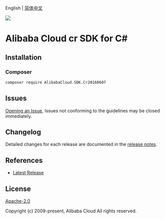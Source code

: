 English | [简体中文](README-CN.md)

![](https://aliyunsdk-pages.alicdn.com/icons/AlibabaCloud.svg)

# Alibaba Cloud cr SDK for C#

## Installation

### Composer

```bash
composer require AlibabaCloud.SDK.Cr20160607
```

## Issues

[Opening an Issue](https://github.com/aliyun/alibabacloud-csharp-sdk/issues/new), Issues not conforming to the guidelines may be closed immediately.

## Changelog

Detailed changes for each release are documented in the [release notes](./ChangeLog.md).

## References

* [Latest Release](https://github.com/aliyun/alibabacloud-csharp-sdk/)

## License

[Apache-2.0](http://www.apache.org/licenses/LICENSE-2.0)

Copyright (c) 2009-present, Alibaba Cloud All rights reserved.
